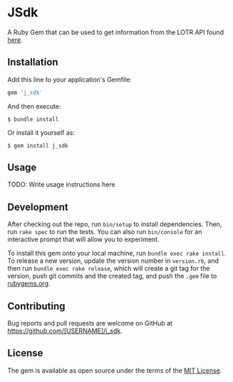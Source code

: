 # JSdk

A Ruby Gem that can be used to get information from the LOTR API found [here](https://the-one-api.dev/).

## Installation

Add this line to your application's Gemfile:

```ruby
gem 'j_sdk'
```

And then execute:

    $ bundle install

Or install it yourself as:

    $ gem install j_sdk

## Usage

TODO: Write usage instructions here

## Development

After checking out the repo, run `bin/setup` to install dependencies. Then, run `rake spec` to run the tests. You can also run `bin/console` for an interactive prompt that will allow you to experiment.

To install this gem onto your local machine, run `bundle exec rake install`. To release a new version, update the version number in `version.rb`, and then run `bundle exec rake release`, which will create a git tag for the version, push git commits and the created tag, and push the `.gem` file to [rubygems.org](https://rubygems.org).

## Contributing

Bug reports and pull requests are welcome on GitHub at https://github.com/[USERNAME]/j_sdk.

## License

The gem is available as open source under the terms of the [MIT License](https://opensource.org/licenses/MIT).
